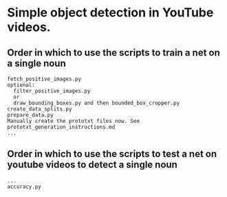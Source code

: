 # Simple object detection in YouTube videos.

## Order in which to use the scripts to train a net on a single noun

```
fetch_positive_images.py
optional:
  filter_positive_images.py
  or
  draw_bounding_boxes.py and then bounded_box_cropper.py
create_data_splits.py
prepare_data.py
Manually create the prototxt files now. See prototxt_generation_instructions.md
...

```


## Order in which to use the scripts to test a net on youtube videos to detect a single noun

```
...
accuracy.py
```
